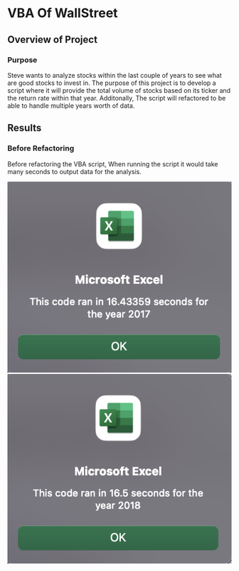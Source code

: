 # VBA Of WallStreet

## Overview of Project

### Purpose
Steve wants to analyze stocks within the last couple of years to see what are good stocks to invest in. The purpose of this project is to develop a script where it will provide the total volume of stocks based on its ticker and the return rate within that year. Additonally, The script will refactored to be able to handle multiple years worth of data. 

## Results

### Before Refactoring
Before refactoring the VBA script, When running the script it would take many seconds to output data for the analysis.


![2017 Before Results](https://github.com/40super/stock-analysis/blob/main/resources/Slow%202017.png?raw=true)
![2018 Before](https://github.com/40super/stock-analysis/blob/main/resources/Slow%202018.png?raw=true)

